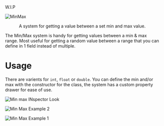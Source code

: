 W.I.P

![MinMax](https://user-images.githubusercontent.com/33253710/160084530-351b9f71-9d74-47a6-b0d1-5c05e7cba1fc.jpg)

<p align=center>A system for getting a value between a set min and max value.</p>

The Min/Max system is handy for getting values between a min & max range. Most useful for getting a random value between a range that you can define in 1 field instead of multiple. 

# Usage
There are varients for <code>int</code>, <code>float</code> or <code>double</code>. You can define the min and/or max with the constructor for the class, the system has a custom property drawer for ease of use.

![Min max INspector Look](https://user-images.githubusercontent.com/33253710/160472998-e744a097-9703-423b-ac15-7d3d2fd96642.png)



![Min Max Example 2](https://user-images.githubusercontent.com/33253710/160473103-5792395d-0079-410f-b527-e55826fbceb9.png)

![Min Max Example 1](https://user-images.githubusercontent.com/33253710/160473040-9bd6a65f-8fed-462b-bcbf-35d9e19aa1d6.png)
